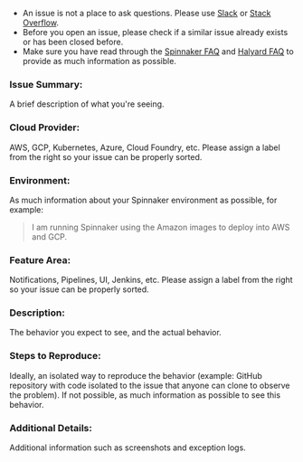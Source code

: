 * An issue is not a place to ask questions. Please use [Slack](http://join.spinnaker.io) or [Stack Overflow](http://stackoverflow.com/questions/tagged/spinnaker). 
* Before you open an issue, please check if a similar issue already exists or has been closed before.
* Make sure you have read through the [Spinnaker FAQ](https://www.spinnaker.io/community/faqs/) and [Halyard FAQ](https://www.spinnaker.io/setup/quickstart/faq/) to provide as much information as possible.

### Issue Summary:
A brief description of what you're seeing.

### Cloud Provider:

AWS, GCP, Kubernetes, Azure, Cloud Foundry, etc. Please assign a label from the right so your issue can be properly sorted.

### Environment:

As much information about your Spinnaker environment as possible, for example: 
> I am running Spinnaker using the Amazon images to deploy into AWS and GCP.

### Feature Area: 

Notifications, Pipelines, UI, Jenkins, etc. Please assign a label from the right so your issue can be properly sorted.

### Description:

The behavior you expect to see, and the actual behavior.

### Steps to Reproduce:

Ideally, an isolated way to reproduce the behavior (example: GitHub repository with code isolated to the issue that anyone can clone to observe the problem). If not possible, as much information as possible to see this behavior.

### Additional Details:

Additional information such as screenshots and exception logs.
